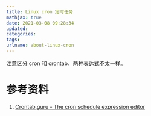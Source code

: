 ```yaml
---
title: Linux cron 定时任务
mathjax: true
date: 2021-03-08 09:28:34
updated:
categories:
tags:
urlname: about-linux-cron
---
```




<!-- more -->



注意区分 cron 和 crontab，两种表达式不太一样。







# 参考资料

1. [Crontab.guru - The cron schedule expression editor](https://crontab.guru/#0_22_*_*_1-5)

